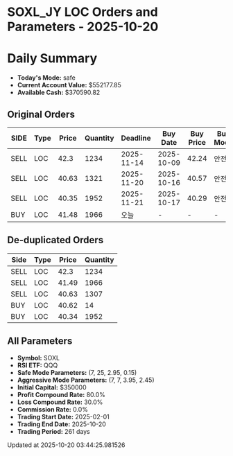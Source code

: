 # SOXL_JY LOC Orders and Parameters - 2025-10-20

# Daily Summary

- **Today's Mode:** safe
- **Current Account Value:** $552177.85
- **Available Cash:** $370590.82

## Original Orders

| SIDE | Type | Price | Quantity | Deadline | Buy Date | Buy Price | Buy Mode |
|------|------|-------|----------|----------|----------|-----------|----------|
| SELL | LOC | 42.3 | 1234 | 2025-11-14 | 2025-10-09 | 42.24 | 안전 |
| SELL | LOC | 40.63 | 1321 | 2025-11-20 | 2025-10-16 | 40.57 | 안전 |
| SELL | LOC | 40.35 | 1952 | 2025-11-21 | 2025-10-17 | 40.29 | 안전 |
| BUY | LOC | 41.48 | 1966 | 오늘 | - | - | - |

## De-duplicated Orders

| Side | Type | Price | Quantity |
|------|------|-------|----------|
| SELL | LOC | 42.3 | 1234 |
| SELL | LOC | 41.49 | 1966 |
| SELL | LOC | 40.63 | 1307 |
| BUY | LOC | 40.62 | 14 |
| BUY | LOC | 40.34 | 1952 |

## All Parameters

- **Symbol:** SOXL
- **RSI ETF:** QQQ
- **Safe Mode Parameters:** (7, 25, 2.95, 0.15)
- **Aggressive Mode Parameters:** (7, 7, 3.95, 2.45)
- **Initial Capital:** $350000
- **Profit Compound Rate:** 80.0%
- **Loss Compound Rate:** 30.0%
- **Commission Rate:** 0.0%
- **Trading Start Date:** 2025-02-01
- **Trading End Date:** 2025-10-20
- **Trading Period:** 261 days

Updated at 2025-10-20 03:44:25.981526
